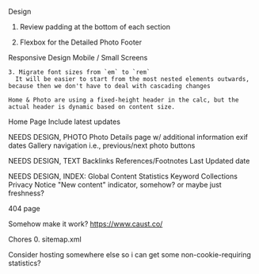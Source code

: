 Design
  1. Review padding at the bottom of each section

  2. Flexbox for the Detailed Photo Footer

  Responsive Design
    Mobile / Small Screens

    3. Migrate font sizes from `em` to `rem`
      It will be easier to start from the most nested elements outwards, because then we don't have to deal with cascading changes

    Home & Photo are using a fixed-height header in the calc, but the actual header is dynamic based on content size.

  Home Page
    Include latest updates

  NEEDS DESIGN, PHOTO
    Photo Details page w/ additional information
      exif dates
    Gallery navigation
      i.e., previous/next photo buttons

  NEEDS DESIGN, TEXT
    Backlinks
    References/Footnotes
    Last Updated date

  NEEDS DESIGN, INDEX:
    Global Content Statistics
    Keyword Collections
    Privacy Notice
    "New content" indicator, somehow?
      or maybe just freshness?

  404 page

  Somehow make it work?
    https://www.caust.co/


Chores
  0. sitemap.xml

  Consider hosting somewhere else so i can get some non-cookie-requiring statistics?